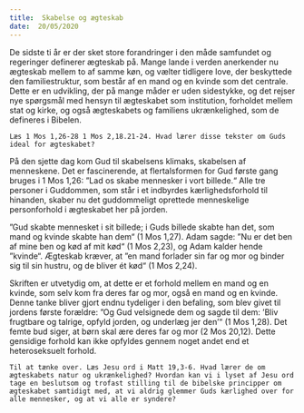 ```yaml
---
title:  Skabelse og ægteskab
date:  20/05/2020
---
```


De sidste ti år er der sket store forandringer i den måde samfundet og regeringer definerer ægteskab på. Mange lande i verden anerkender nu ægteskab mellem to af samme køn, og vælter tidligere love, der beskyttede den familiestruktur, som består af en mand og en kvinde som det centrale. Dette er en udvikling, der på mange måder er uden sidestykke, og det rejser nye spørgsmål med hensyn til ægteskabet som institution, forholdet mellem stat og kirke, og også ægteskabets og familiens ukrænkelighed, som de defineres i Bibelen.

`Læs 1 Mos 1,26-28 1 Mos 2,18.21-24. Hvad lærer disse tekster om Guds ideal for ægteskabet?`

På den sjette dag kom Gud til skabelsens klimaks, skabelsen af menneskene. Det er fascinerende, at flertalsformen for Gud første gang bruges i 1 Mos 1,26: ”Lad os skabe mennesker i vort billede.“ Alle tre personer i Guddommen, som står i et indbyrdes kærlighedsforhold til hinanden, skaber nu det guddommeligt oprettede menneskelige personforhold i ægteskabet her på jorden.

”Gud skabte mennesket i sit billede; i Guds billede skabte han det, som mand og kvinde skabte han dem“ (1 Mos 1,27). Adam sagde: ”Nu er det ben af mine ben og kød af mit kød“ (1 Mos 2,23), og Adam kalder hende ”kvinde“. Ægteskab kræver, at ”en mand forlader sin far og mor og binder sig til sin hustru, og de bliver ét kød“ (1 Mos 2,24).

Skriften er utvetydig om, at dette er et forhold mellem en mand og en kvinde, som selv kom fra deres far og mor, også en mand og en kvinde. Denne tanke bliver gjort endnu tydeliger i den befaling, som blev givet til jordens første forældre: ”Og Gud velsignede dem og sagde til dem: ’Bliv frugtbare og talrige, opfyld jorden, og underlæg jer den’“ (1 Mos 1,28). Det femte bud siger, at børn skal ære deres far og mor (2 Mos 20,12). Dette gensidige forhold kan ikke opfyldes gennem noget andet end et heteroseksuelt forhold.

`Til at tænke over. Læs Jesu ord i Matt 19,3-6. Hvad lærer de om ægteskabets natur og ukrænkelighed? Hvordan kan vi i lyset af Jesu ord tage en beslutsom og trofast stilling til de bibelske principper om ægteskabet samtidigt med, at vi aldrig glemmer Guds kærlighed over for alle mennesker, og at vi alle er syndere?`
